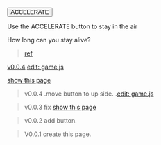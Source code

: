 
<br>
<button onmousedown="accelerate(-0.2)" onmouseup="accelerate(0.05)">ACCELERATE</button>
<p>Use the ACCELERATE button to stay in the air</p>
<p>How long can you stay alive?</p>

>[ref](https://www.w3schools.com/graphics/game_intro.asp)


[v0.0.4](https://github.com/littleflute/blog/edit/master/docs/2017/05/03/index.md)
[edit: game.js](game.js)

[show this page](https://littleflute.github.io/blog/docs/2017/05/03)

>v0.0.4 
.move button to up side.
.[edit: game.js](game.js)

>v0.0.3 fix [show this page](https://littleflute.github.io/blog/docs/2017/05/03)

>v0.0.2 add button. 

>V0.0.1 create this page.


<script src="game.js"></script>
